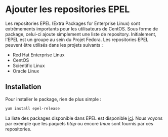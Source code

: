 # Ajouter les repositories EPEL

Les repositories EPEL (Extra Packages for Enterprise Linux) sont
extrêmements importants pour les utilisateurs de CentOS. Sous forme de
package, celui-ci ajoute simplement une liste de repository.
Initialement, l'EPEL est un groupe au sein du Projet Fedora. Les
repositories EPEL peuvent être utilisés dans les projets suivants :

-   Red Hat Enterprise Linux
-   CentOS
-   Scientific Linux
-   Oracle Linux

## Installation

Pour installer le package, rien de plus simple :

``` bash
yum install epel-release
```

La liste des packages disponible dans EPEL est disponible
[ici](https://dl.fedoraproject.org/pub/epel/7/x86_64/Packages/). Nous
voyons par exemple que les paquets *htop* ou encore *tmux* sont fournis
par ces repositories.
